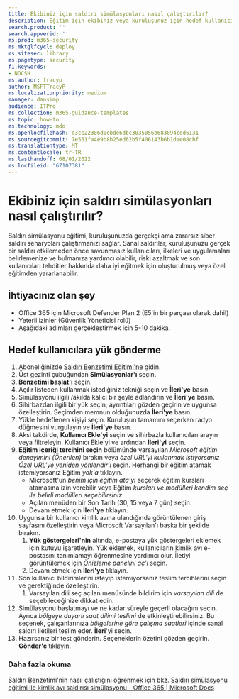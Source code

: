 ```yaml
---
title: Ekibiniz için saldırı simülasyonları nasıl çalıştırılır?
description: Eğitim için ekibiniz veya kuruluşunuz için hedef kullanıcılarınıza Saldırı Benzetimi yükü gönderme adımları. Sanal saldırılar, kuruluşunuzu gerçek bir saldırı etkilemeden önce savunmasız kullanıcıları, ilkeleri ve uygulamaları belirlemenize ve bulmanıza yardımcı olabilir.
search.product: ''
search.appverid: ''
ms.prod: m365-security
ms.mktglfcycl: deploy
ms.sitesec: library
ms.pagetype: security
f1.keywords:
- NOCSH
ms.author: tracyp
author: MSFTTracyP
ms.localizationpriority: medium
manager: dansimp
audience: ITPro
ms.collection: m365-guidance-templates
ms.topic: how-to
ms.technology: mdo
ms.openlocfilehash: d3ce22386d0ebde6dbc3035056b683894cdd6131
ms.sourcegitcommit: 7e551fa4e9b8b25ed62b5f406143b6b1dae08cbf
ms.translationtype: MT
ms.contentlocale: tr-TR
ms.lasthandoff: 08/01/2022
ms.locfileid: "67107381"
---
```

# <a name="how-to-run-attack-simulations-for-your-team"></a>Ekibiniz için saldırı simülasyonları nasıl çalıştırılır?

Saldırı simülasyonu eğitimi, kuruluşunuzda gerçekçi ama zararsız siber saldırı senaryoları çalıştırmanızı sağlar. Sanal saldırılar, kuruluşunuzu gerçek bir saldırı etkilemeden önce savunmasız kullanıcıları, ilkeleri ve uygulamaları belirlemenize ve bulmanıza yardımcı olabilir, riski azaltmak ve son kullanıcıları tehditler hakkında daha iyi eğitmek için oluşturulmuş veya özel eğitimden yararlanabilir.

## <a name="what-youll-need"></a>İhtiyacınız olan şey

- Office 365 için Microsoft Defender Plan 2 (E5'in bir parçası olarak dahil)
- Yeterli izinler (Güvenlik Yöneticisi rolü)
- Aşağıdaki adımları gerçekleştirmek için 5-10 dakika.

## <a name="send-a-payload-to-target-users"></a>Hedef kullanıcılara yük gönderme

1. Aboneliğinizde [Saldırı Benzetimi Eğitimi'ne](https://security.microsoft.com/attacksimulator ) gidin.
1. Üst gezinti çubuğundan **Simülasyonlar'ı** seçin.
1. **Benzetimi başlat'ı** seçin.
1. Açılır listeden kullanmak istediğiniz tekniği seçin ve **İleri'ye** basın.
1. Simülasyonu ilgili /akılda kalıcı bir şeyle adlandırın ve **İleri'ye** basın.
1. Sihirbazdan ilgili bir yük seçin, ayrıntıları gözden geçirin ve uygunsa özelleştirin. Seçimden memnun olduğunuzda **İleri'ye** basın.
1. Yükle hedeflenen kişiyi seçin. Kuruluşun tamamını seçerken radyo düğmesini vurgulayın ve **İleri'ye** basın.
1. Aksi takdirde, **Kullanıcı Ekle'yi** seçin ve sihirbazla kullanıcıları arayın veya filtreleyin. Kullanıcı Ekle'yi ve ardından **İleri'yi** seçin.
1. **Eğitim içeriği tercihini seçin** bölümünde varsayılan *Microsoft eğitim deneyimini (Önerilen)* bırakın veya *özel URL'yi kullanmak istiyorsanız Özel URL'ye yeniden yönlendir'i* seçin. Herhangi bir eğitim atamak istemiyorsanız Eğitim *yok'a* tıklayın.
    - Microsoft'un *benim için eğitim ata'yı* seçerek eğitim kursları atamasına izin verebilir veya Eğitim *kursları ve modülleri kendim seç ile belirli modülleri seçebilirsiniz*
    - Açılan menüden bir Son Tarih (30, 15 veya 7 gün) seçin.
    - Devam etmek için **İleri'ye** tıklayın.
1. Uygunsa bir kullanıcı kimlik avına ulandığında görüntülenen giriş sayfasını özelleştirin veya Microsoft Varsayılan'ı başka bir şekilde bırakın.
    1. **Yük göstergeleri'nin** altında, e-postaya yük göstergeleri eklemek için kutuyu işaretleyin. Yük eklemek, kullanıcıların kimlik avı e-postasını tanımlamayı öğrenmesine yardımcı olur. İletiyi görüntülemek için *Önizleme panelini aç'ı* seçin.
    1. Devam etmek için **İleri'ye** tıklayın.
1. Son kullanıcı bildirimlerini isteyip istemiyorsanız teslim tercihlerini seçin ve gerektiğinde özelleştirin.
    1. Varsayılan dili seç açılan menüsünde bildirim için *varsayılan dili* de seçebileceğinize  dikkat edin.
1. Simülasyonu başlatmayı ve ne kadar süreyle geçerli olacağını seçin. Ayrıca *bölgeye duyarlı saat dilimi teslimi* de etkinleştirebilirsiniz. Bu seçenek, çalışanlarınıza *bölgelerine göre çalışma saatleri* içinde sanal saldırı iletileri teslim eder. **İleri**'yi seçin.
1. Hazırsanız bir test gönderin. Seçeneklerin özetini gözden geçirin. **Gönder'e** tıklayın.

### <a name="further-reading"></a>Daha fazla okuma

Saldırı Benzetimi'nin nasıl çalıştığını öğrenmek için bkz. [Saldırı simülasyonu eğitimi ile kimlik avı saldırısı simülasyonu - Office 365 | Microsoft Docs](../../office-365-security/attack-simulation-training.md)
